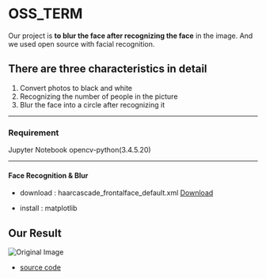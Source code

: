 # OSS_TERM
Our project is **to blur the face after recognizing the face** in the image.
And we used open source with facial recognition.


## There are three characteristics in detail

1. Convert photos to black and white
2. Recognizing the number of people in the picture
3. Blur the face into a circle after recognizing it

---

### Requirement

Jupyter Notebook 
opencv-python(3.4.5.20)

---

#### Face Recognition & Blur

- download : haarcascade_frontalface_default.xml
[Download](https://github.com/opencv/opencv/tree/master/data/haarcascades)

- install : matplotlib

## Our Result 
![Original Image]("C:\\Users\\user\\Desktop\\OSS\\Fam.jpg")

- [source code](https://github.com/serengil/tensorflow-101/blob/master/python/Blurring.ipynb)


